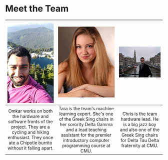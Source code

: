 # Meet the Team

| ![code](../images/Omkar.jpg) | ![code](../images/Tara.jpg) | ![code](../images/Chris.jpg) |
|:---:|:--:|:---:|
| Omkar works on both the hardware and software fronts of the project. They are a cycling and hiking enthusiast. They once ate a Chipotle burrito without it falling apart. | Tara is the team's machine learning expert. She's one of the Greek Sing chairs in her sorority Delta Gamma and a lead teaching assistant for the premier introductory computer programming course at CMU. | Chris is the team hardware lead. He is a big jazz boy and also one of the Greek Sing chairs for Delta Tau Delta fraternity at CMU. |
